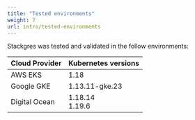 ```yaml
---
title: "Tested environments"
weight: 7
url: intro/tested-environments
---
```


Stackgres was tested and validated in the follow environments:

| Cloud Provider | Kubernetes versions |
|----------------|---------------------|
| AWS EKS        | 1.18                |
| Google GKE     | 1.13.11-gke.23      |
| Digital Ocean  | 1.18.14<br>1.19.6   |